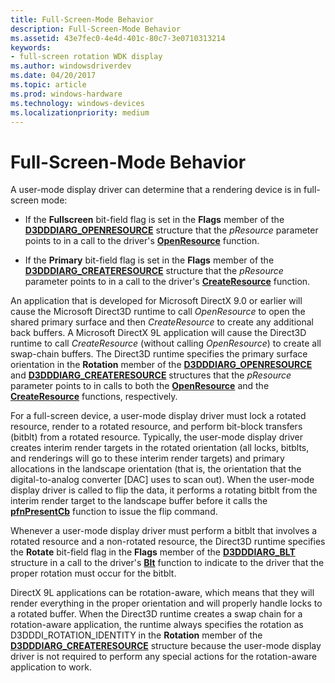 ```yaml
---
title: Full-Screen-Mode Behavior
description: Full-Screen-Mode Behavior
ms.assetid: 43e7fec0-4e4d-401c-80c7-3e0710313214
keywords:
- full-screen rotation WDK display
ms.author: windowsdriverdev
ms.date: 04/20/2017
ms.topic: article
ms.prod: windows-hardware
ms.technology: windows-devices
ms.localizationpriority: medium
---
```


# Full-Screen-Mode Behavior


A user-mode display driver can determine that a rendering device is in full-screen mode:

-   If the **Fullscreen** bit-field flag is set in the **Flags** member of the [**D3DDDIARG\_OPENRESOURCE**](https://msdn.microsoft.com/library/windows/hardware/ff543232) structure that the *pResource* parameter points to in a call to the driver's [**OpenResource**](https://msdn.microsoft.com/library/windows/hardware/ff568611) function.

-   If the **Primary** bit-field flag is set in the **Flags** member of the [**D3DDDIARG\_CREATERESOURCE**](https://msdn.microsoft.com/library/windows/hardware/ff542963) structure that the *pResource* parameter points to in a call to the driver's [**CreateResource**](https://msdn.microsoft.com/library/windows/hardware/ff540688) function.

An application that is developed for Microsoft DirectX 9.0 or earlier will cause the Microsoft Direct3D runtime to call *OpenResource* to open the shared primary surface and then *CreateResource* to create any additional back buffers. A Microsoft DirectX 9L application will cause the Direct3D runtime to call *CreateResource* (without calling *OpenResource*) to create all swap-chain buffers. The Direct3D runtime specifies the primary surface orientation in the **Rotation** member of the [**D3DDDIARG\_OPENRESOURCE**](https://msdn.microsoft.com/library/windows/hardware/ff543232) and [**D3DDDIARG\_CREATERESOURCE**](https://msdn.microsoft.com/library/windows/hardware/ff542963) structures that the *pResource* parameter points to in calls to both the [**OpenResource**](https://msdn.microsoft.com/library/windows/hardware/ff568611) and the [**CreateResource**](https://msdn.microsoft.com/library/windows/hardware/ff540688) functions, respectively.

For a full-screen device, a user-mode display driver must lock a rotated resource, render to a rotated resource, and perform bit-block transfers (bitblt) from a rotated resource. Typically, the user-mode display driver creates interim render targets in the rotated orientation (all locks, bitblts, and renderings will go to these interim render targets) and primary allocations in the landscape orientation (that is, the orientation that the digital-to-analog converter \[DAC\] uses to scan out). When the user-mode display driver is called to flip the data, it performs a rotating bitblt from the interim render target to the landscape buffer before it calls the [**pfnPresentCb**](https://msdn.microsoft.com/library/windows/hardware/ff568916) function to issue the flip command.

Whenever a user-mode display driver must perform a bitblt that involves a rotated resource and a non-rotated resource, the Direct3D runtime specifies the **Rotate** bit-field flag in the **Flags** member of the [**D3DDDIARG\_BLT**](https://msdn.microsoft.com/library/windows/hardware/ff542884) structure in a call to the driver's [**Blt**](https://msdn.microsoft.com/library/windows/hardware/ff538251) function to indicate to the driver that the proper rotation must occur for the bitblt.

DirectX 9L applications can be rotation-aware, which means that they will render everything in the proper orientation and will properly handle locks to a rotated buffer. When the Direct3D runtime creates a swap chain for a rotation-aware application, the runtime always specifies the rotation as D3DDDI\_ROTATION\_IDENTITY in the **Rotation** member of the [**D3DDDIARG\_CREATERESOURCE**](https://msdn.microsoft.com/library/windows/hardware/ff542963) structure because the user-mode display driver is not required to perform any special actions for the rotation-aware application to work.

 

 





